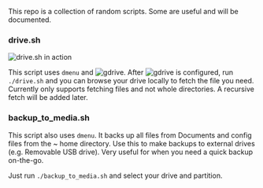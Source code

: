 This repo is a collection of random scripts. Some are useful and will be documented.

### drive.sh

![drive.sh in action](https://i.imgur.com/7vvWdOl.png)

This script uses ```dmenu``` and ![gdrive](https://github.com/prasmussen/gdrive). After ![gdrive](https://github.com/prasmussen/gdrive) is configured, run ```./drive.sh``` and you can browse your drive locally to fetch the file you need. Currently only supports fetching files and not whole directories. A recursive fetch will be added later.

### backup\_to\_media.sh

This script also uses ```dmenu```. It backs up all files from Documents and config files from the ~ home directory. Use this to make backups to external drives (e.g. Removable USB drive). Very useful for when you need a quick backup on-the-go.

Just run ```./backup_to_media.sh``` and select your drive and partition.
